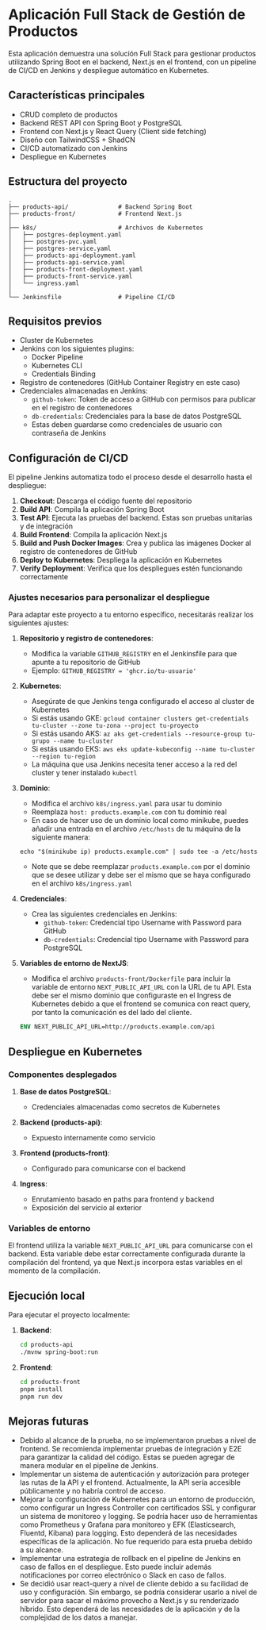 # Aplicación Full Stack de Gestión de Productos

Esta aplicación demuestra una solución Full Stack para gestionar productos utilizando Spring Boot en el backend, Next.js en el frontend, con un pipeline de CI/CD en Jenkins y despliegue automático en Kubernetes.

## Características principales

* CRUD completo de productos
* Backend REST API con Spring Boot y PostgreSQL
* Frontend con Next.js y React Query (Client side fetching)
* Diseño con TailwindCSS + ShadCN
* CI/CD automatizado con Jenkins
* Despliegue en Kubernetes

## Estructura del proyecto

```
.
├── products-api/              # Backend Spring Boot
├── products-front/            # Frontend Next.js
│
├── k8s/                       # Archivos de Kubernetes
│   ├── postgres-deployment.yaml
│   ├── postgres-pvc.yaml
│   ├── postgres-service.yaml
│   ├── products-api-deployment.yaml
│   ├── products-api-service.yaml
│   ├── products-front-deployment.yaml
│   ├── products-front-service.yaml
│   └── ingress.yaml
│
└── Jenkinsfile                # Pipeline CI/CD
```

## Requisitos previos

* Cluster de Kubernetes
* Jenkins con los siguientes plugins:
  * Docker Pipeline
  * Kubernetes CLI
  * Credentials Binding
* Registro de contenedores (GitHub Container Registry en este caso)
* Credenciales almacenadas en Jenkins:
  * `github-token`: Token de acceso a GitHub con permisos para publicar en el registro de contenedores
  * `db-credentials`: Credenciales para la base de datos PostgreSQL
  * Estas deben guardarse como credenciales de usuario con contraseña de Jenkins

## Configuración de CI/CD

El pipeline Jenkins automatiza todo el proceso desde el desarrollo hasta el despliegue:

1. **Checkout**: Descarga el código fuente del repositorio
2. **Build API**: Compila la aplicación Spring Boot
3. **Test API**: Ejecuta las pruebas del backend. Estas son pruebas unitarias y de integración
4. **Build Frontend**: Compila la aplicación Next.js
5. **Build and Push Docker Images**: Crea y publica las imágenes Docker al registro de contenedores de GitHub
6. **Deploy to Kubernetes**: Despliega la aplicación en Kubernetes
7. **Verify Deployment**: Verifica que los despliegues estén funcionando correctamente

### Ajustes necesarios para personalizar el despliegue

Para adaptar este proyecto a tu entorno específico, necesitarás realizar los siguientes ajustes:

1. **Repositorio y registro de contenedores**:
   * Modifica la variable `GITHUB_REGISTRY` en el Jenkinsfile para que apunte a tu repositorio de GitHub
   * Ejemplo: `GITHUB_REGISTRY = 'ghcr.io/tu-usuario'`

2. **Kubernetes**:
   * Asegúrate de que Jenkins tenga configurado el acceso al cluster de Kubernetes
   * Si estás usando GKE: `gcloud container clusters get-credentials tu-cluster --zone tu-zona --project tu-proyecto`
   * Si estás usando AKS: `az aks get-credentials --resource-group tu-grupo --name tu-cluster`
   * Si estás usando EKS: `aws eks update-kubeconfig --name tu-cluster --region tu-region`
   * La máquina que usa Jenkins necesita tener acceso a la red del cluster y tener instalado `kubectl`

3. **Dominio**:
   * Modifica el archivo `k8s/ingress.yaml` para usar tu dominio
   * Reemplaza `host: products.example.com` con tu dominio real
   * En caso de hacer uso de un dominio local como minikube, puedes añadir una entrada en el archivo `/etc/hosts` de tu máquina de la siguiente manera:

    ```shell
    echo "$(minikube ip) products.example.com" | sudo tee -a /etc/hosts
    ```

    * Note que se debe reemplazar `products.example.com` por el dominio que se desee utilizar y debe ser el mismo que se haya configurado en el archivo `k8s/ingress.yaml`

4. **Credenciales**:
   * Crea las siguientes credenciales en Jenkins:
     * `github-token`: Credencial tipo Username with Password para GitHub
     * `db-credentials`: Credencial tipo Username with Password para PostgreSQL
5. **Variables de entorno de NextJS**:
    * Modifica el archivo `products-front/Dockerfile` para incluir la variable de entorno `NEXT_PUBLIC_API_URL` con la URL de tu API. Esta debe ser el mismo dominio que configuraste en el Ingress de Kubernetes debido a que el frontend se comunica con react query, por tanto la comunicación es del lado del cliente.

    ```Dockerfile
    ENV NEXT_PUBLIC_API_URL=http://products.example.com/api
    ```

## Despliegue en Kubernetes

### Componentes desplegados

1. **Base de datos PostgreSQL**:
   * Credenciales almacenadas como secretos de Kubernetes

2. **Backend (products-api)**:
   * Expuesto internamente como servicio

3. **Frontend (products-front)**:
   * Configurado para comunicarse con el backend

4. **Ingress**:
   * Enrutamiento basado en paths para frontend y backend
   * Exposición del servicio al exterior

### Variables de entorno

El frontend utiliza la variable `NEXT_PUBLIC_API_URL` para comunicarse con el backend. Esta variable debe estar correctamente configurada durante la compilación del frontend, ya que Next.js incorpora estas variables en el momento de la compilación.

## Ejecución local

Para ejecutar el proyecto localmente:

1. **Backend**:

   ```bash
   cd products-api
   ./mvnw spring-boot:run
   ```

2. **Frontend**:

   ```bash
   cd products-front
   pnpm install
   pnpm run dev
   ```

## Mejoras futuras

* Debido al alcance de la prueba, no se implementaron pruebas a nivel de frontend. Se recomienda implementar pruebas de integración y E2E para garantizar la calidad del código. Estas se pueden agregar de manera modular en el pipeline de Jenkins.
* Implementar un sistema de autenticación y autorización para proteger las rutas de la API y el frontend. Actualmente, la API sería accesible públicamente y no habría control de acceso.
* Mejorar la configuración de Kubernetes para un entorno de producción, como configurar un Ingress Controller con certificados SSL y configurar un sistema de monitoreo y logging. Se podría hacer uso de herramientas como Prometheus y Grafana para monitoreo y EFK (Elasticsearch, Fluentd, Kibana) para logging. Esto dependerá de las necesidades específicas de la aplicación. No fue requerido para esta prueba debido a su alcance.
* Implementar una estrategia de rollback en el pipeline de Jenkins en caso de fallos en el despliegue. Esto puede incluir además notificaciones por correo electrónico o Slack en caso de fallos.
* Se decidió usar react-query a nivel de cliente debido a su facilidad de uso y configuración. Sin embargo, se podría considerar usarlo a nivel de servidor para sacar el máximo provecho a Next.js y su renderizado híbrido. Esto dependerá de las necesidades de la aplicación y de la complejidad de los datos a manejar.
